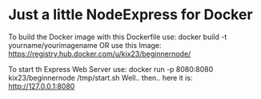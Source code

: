 # Just a little NodeExpress for Docker
To build the Docker image with this Dockerfile use:
docker build -t yourname/yourimagename
OR use this Image: https://registry.hub.docker.com/u/kix23/beginnernode/

To start th Express Web Server use:
docker run -p 8080:8080 kix23/beginnernode /tmp/start.sh
Well.. then.. here it is: http://127.0.0.1:8080 
